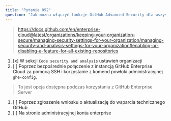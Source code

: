 ```yaml
---
title: "Pytanie 092"
question: "Jak można włączyć funkcje GitHub Advanced Security dla wszystkich repozytoriów w organizacji w GitHub Enterprise Cloud?"
---
```


> https://docs.github.com/en/enterprise-cloud@latest/organizations/keeping-your-organization-secure/managing-security-settings-for-your-organization/managing-security-and-analysis-settings-for-your-organization#enabling-or-disabling-a-feature-for-all-existing-repositories
1. [x] W sekcji `Code security and analysis` ustawień organizacji
1. [ ] Poprzez bezpośrednie połączenie z instancją GitHub Enterprise Cloud za pomocą SSH i korzystanie z komend powłoki administracyjnej `ghe-config`.
> To jest opcja dostępna podczas korzystania z GitHub Enterprise Server
1. [ ] Poprzez zgłoszenie wniosku o aktualizację do wsparcia technicznego GitHub
1. [ ] Na stronie administracyjnej konta enterprise
